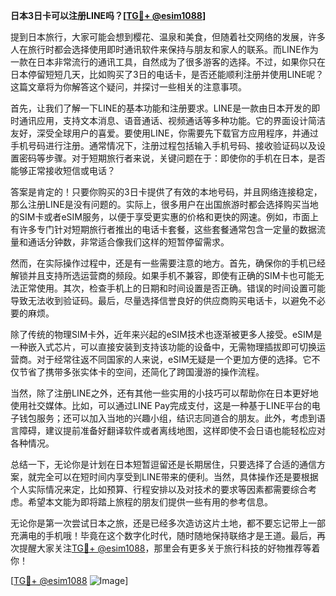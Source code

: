 **日本3日卡可以注册LINE吗？[[TG💪+ @esim1088](https://t.me/s/esim1088)]**

提到日本旅行，大家可能会想到樱花、温泉和美食，但随着社交网络的发展，许多人在旅行时都会选择使用即时通讯软件来保持与朋友和家人的联系。而LINE作为一款在日本非常流行的通讯工具，自然成为了很多游客的选择。不过，如果你只在日本停留短短几天，比如购买了3日的电话卡，是否还能顺利注册并使用LINE呢？这篇文章将为你解答这个疑问，并探讨一些相关的注意事项。

首先，让我们了解一下LINE的基本功能和注册要求。LINE是一款由日本开发的即时通讯应用，支持文本消息、语音通话、视频通话等多种功能。它的界面设计简洁友好，深受全球用户的喜爱。要使用LINE，你需要先下载官方应用程序，并通过手机号码进行注册。通常情况下，注册过程包括输入手机号码、接收验证码以及设置密码等步骤。对于短期旅行者来说，关键问题在于：即使你的手机在日本，是否能够正常接收短信或电话？

答案是肯定的！只要你购买的3日卡提供了有效的本地号码，并且网络连接稳定，那么注册LINE是没有问题的。实际上，很多用户在出国旅游时都会选择购买当地的SIM卡或者eSIM服务，以便于享受更实惠的价格和更快的网速。例如，市面上有许多专门针对短期旅行者推出的电话卡套餐，这些套餐通常包含一定量的数据流量和通话分钟数，非常适合像我们这样的短暂停留需求。

然而，在实际操作过程中，还是有一些需要注意的地方。首先，确保你的手机已经解锁并且支持所选运营商的频段。如果手机不兼容，即使有正确的SIM卡也可能无法正常使用。其次，检查手机上的日期和时间设置是否正确。错误的时间设置可能导致无法收到验证码。最后，尽量选择信誉良好的供应商购买电话卡，以避免不必要的麻烦。

除了传统的物理SIM卡外，近年来兴起的eSIM技术也逐渐被更多人接受。eSIM是一种嵌入式芯片，可以直接安装到支持该功能的设备中，无需物理插拔即可切换运营商。对于经常往返不同国家的人来说，eSIM无疑是一个更加方便的选择。它不仅节省了携带多张实体卡的空间，还简化了跨国漫游的操作流程。

当然，除了注册LINE之外，还有其他一些实用的小技巧可以帮助你在日本更好地使用社交媒体。比如，可以通过LINE Pay完成支付，这是一种基于LINE平台的电子钱包服务；还可以加入当地的兴趣小组，结识志同道合的朋友。此外，考虑到语言障碍，建议提前准备好翻译软件或者离线地图，这样即使不会日语也能轻松应对各种情况。

总结一下，无论你是计划在日本短暂逗留还是长期居住，只要选择了合适的通信方案，就完全可以在短时间内享受到LINE带来的便利。当然，具体操作还是要根据个人实际情况来定，比如预算、行程安排以及对技术的要求等因素都需要综合考虑。希望本文能为即将踏上旅程的朋友们提供一些有用的参考信息。

无论你是第一次尝试日本之旅，还是已经多次造访这片土地，都不要忘记带上一部充满电的手机哦！毕竟在这个数字化时代，随时随地保持联络才是王道。最后，再次提醒大家关注[TG💪+ @esim1088](https://t.me/s/esim1088)，那里会有更多关于旅行科技的好物推荐等着你！

[[TG💪+ @esim1088](https://t.me/s/esim1088) ![Image](https://i.postimg.cc/4NQfJmqS/Snipaste-2025-05-13-00-14-12.png)]